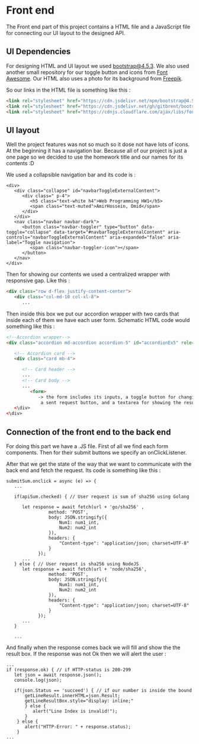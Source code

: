 # Front end
The Front end part of this project contains a HTML file and a JavaScript file for connecting our UI layout to the designed API.

## UI Dependencies
For designing HTML and UI layout we used bootstrap@4.5.3. We also used another small repository for our toggle button and icons from [Font Awesome](https://fontawesome.com/icons?d=gallery). Our HTML also uses a photo for its background from [Freepik](https://image.freepik.com/free-photo/hand-laptop-keyboard-with-clean-background-work-home-concept_34939-423.jpg).

So our links in the HTML file is something like this :

```html
<link rel="stylesheet" href="https://cdn.jsdelivr.net/npm/bootstrap@4.5.3/dist/css/bootstrap.min.css">
<link rel="stylesheet" href="https://cdn.jsdelivr.net/gh/gitbrent/bootstrap4-toggle@3.6.1/css/bootstrap4-toggle.min.css">
<link rel="stylesheet" href="https://cdnjs.cloudflare.com/ajax/libs/font-awesome/4.7.0/css/font-awesome.min.css">
```


## UI layout
Well the project features was not so much so it dose not have lots of icons. At the beginning it has a navigation bar. Because all of our project is just a one page so we decided to use the homework title and our names for its contents :D

We used a collapsible navigation bar and its code is : 

```htmls
<div>
   <div class="collapse" id="navbarToggleExternalContent">
      <div class=" p-4">
         <h5 class="text-white h4">Web Programming HW1</h5>
         <span class="text-muted">AmirHossein, Omid</span>
      </div>
   </div>
   <nav class="navbar navbar-dark">
      <button class="navbar-toggler" type="button" data-toggle="collapse" data-target="#navbarToggleExternalContent" aria-controls="navbarToggleExternalContent" aria-expanded="false" aria-label="Toggle navigation">
         <span class="navbar-toggler-icon"></span>
      </button>
   </nav>
</div>
```
Then for showing our contents we used a centralized wrapper with responsive gap. Like this :

```html
<div class="row d-flex justify-content-center">
   <div class="col-md-10 col-xl-8"> 
      ...
``` 

Then inside this box we put our accordion wrapper with two cards that inside each of them we have each user form. Schematic HTML code would something like this :

```html
<!--Accordion wrapper-->
<div class="accordion md-accordion accordion-5" id="accordionEx5" role="tablist" aria-multiselectable="true">

   <!-- Accordion card -->
   <div class="card mb-4">

      <!-- Card header -->
      ...
      <!-- Card body -->
      ...
         <form>
            -> the form includes its inputs, a toggle button for changing between our back end request (NodeJS or GOLang),
             a sent request button, and a textarea for showing the result that is invisible at the page refresh.
   <\div>
<\div>    
```
## Connection of the front end to the back end
For doing this part we have a .JS file. First of all we find each form components. Then for their submit buttons we specify an onClickListener.

After that we get the state of the way that we want to communicate with the back end and fetch the request. Its code is something like this :

```java-scripts
submitSum.onclick = async (e) => {
   ...

   if(apiSum.checked) { // User request is sum of sha256 using Golang

      let response = await fetch(url + 'go/sha256' , 
                method: 'POST',
                body: JSON.stringify({ 
                    Num1: num1_int, 
                    Num2: num2_int 
                }),
                headers: { 
                    "Content-type": "application/json; charset=UTF-8"
                } 
            });
      ...
   } else { // User request is sha256 using NodeJS
      let response = await fetch(url + 'node/sha256',
                method: 'POST',
                body: JSON.stringify({ 
                    Num1: num1_int, 
                    Num2: num2_int 
                }),
                headers: { 
                    "Content-type": "application/json; charset=UTF-8"
                } 
            });
      ...
   }

   ...

```   
And finally when the response comes back we will fill and show the the result box. If the response was not Ok then we will alert the user :

```java-scripts
...
if (response.ok) { // if HTTP-status is 200-299
   let json = await response.json();
   console.log(json);

   if(json.Status == 'succeed') { // if our number is inside the bound
       getLineResult.innerHTML=json.Result;
       getLineResultBox.style="display: inline;" 
       } else {
          alert("Line Index is invalid!");
       }
    } else {
       alert("HTTP-Error: " + response.status);
    }
...
```
